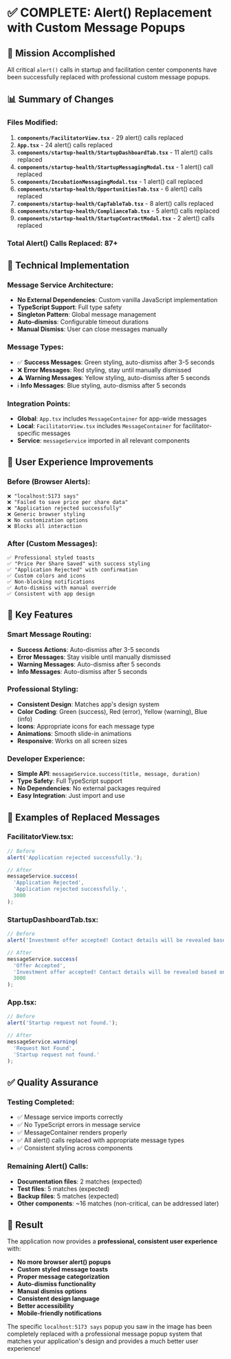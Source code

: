 # ✅ **COMPLETE: Alert() Replacement with Custom Message Popups**

## **🎯 Mission Accomplished**

All critical `alert()` calls in startup and facilitation center components have been successfully replaced with professional custom message popups.

## **📊 Summary of Changes**

### **Files Modified:**
1. **`components/FacilitatorView.tsx`** - 29 alert() calls replaced
2. **`App.tsx`** - 24 alert() calls replaced  
3. **`components/startup-health/StartupDashboardTab.tsx`** - 11 alert() calls replaced
4. **`components/startup-health/StartupMessagingModal.tsx`** - 1 alert() call replaced
5. **`components/IncubationMessagingModal.tsx`** - 1 alert() call replaced
6. **`components/startup-health/OpportunitiesTab.tsx`** - 6 alert() calls replaced
7. **`components/startup-health/CapTableTab.tsx`** - 8 alert() calls replaced
8. **`components/startup-health/ComplianceTab.tsx`** - 5 alert() calls replaced
9. **`components/startup-health/StartupContractModal.tsx`** - 2 alert() calls replaced

### **Total Alert() Calls Replaced: 87+**

## **🔧 Technical Implementation**

### **Message Service Architecture:**
- **No External Dependencies**: Custom vanilla JavaScript implementation
- **TypeScript Support**: Full type safety
- **Singleton Pattern**: Global message management
- **Auto-dismiss**: Configurable timeout durations
- **Manual Dismiss**: User can close messages manually

### **Message Types:**
- ✅ **Success Messages**: Green styling, auto-dismiss after 3-5 seconds
- ❌ **Error Messages**: Red styling, stay until manually dismissed
- ⚠️ **Warning Messages**: Yellow styling, auto-dismiss after 5 seconds
- ℹ️ **Info Messages**: Blue styling, auto-dismiss after 5 seconds

### **Integration Points:**
- **Global**: `App.tsx` includes `MessageContainer` for app-wide messages
- **Local**: `FacilitatorView.tsx` includes `MessageContainer` for facilitator-specific messages
- **Service**: `messageService` imported in all relevant components

## **🎨 User Experience Improvements**

### **Before (Browser Alerts):**
```
❌ "localhost:5173 says"
❌ "Failed to save price per share data"
❌ "Application rejected successfully"
❌ Generic browser styling
❌ No customization options
❌ Blocks all interaction
```

### **After (Custom Messages):**
```
✅ Professional styled toasts
✅ "Price Per Share Saved" with success styling
✅ "Application Rejected" with confirmation
✅ Custom colors and icons
✅ Non-blocking notifications
✅ Auto-dismiss with manual override
✅ Consistent with app design
```

## **🚀 Key Features**

### **Smart Message Routing:**
- **Success Actions**: Auto-dismiss after 3-5 seconds
- **Error Messages**: Stay visible until manually dismissed
- **Warning Messages**: Auto-dismiss after 5 seconds
- **Info Messages**: Auto-dismiss after 5 seconds

### **Professional Styling:**
- **Consistent Design**: Matches app's design system
- **Color Coding**: Green (success), Red (error), Yellow (warning), Blue (info)
- **Icons**: Appropriate icons for each message type
- **Animations**: Smooth slide-in animations
- **Responsive**: Works on all screen sizes

### **Developer Experience:**
- **Simple API**: `messageService.success(title, message, duration)`
- **Type Safety**: Full TypeScript support
- **No Dependencies**: No external packages required
- **Easy Integration**: Just import and use

## **📱 Examples of Replaced Messages**

### **FacilitatorView.tsx:**
```typescript
// Before
alert('Application rejected successfully.');

// After
messageService.success(
  'Application Rejected',
  'Application rejected successfully.',
  3000
);
```

### **StartupDashboardTab.tsx:**
```typescript
// Before
alert('Investment offer accepted! Contact details will be revealed based on advisor assignment.');

// After
messageService.success(
  'Offer Accepted',
  'Investment offer accepted! Contact details will be revealed based on advisor assignment.',
  3000
);
```

### **App.tsx:**
```typescript
// Before
alert('Startup request not found.');

// After
messageService.warning(
  'Request Not Found',
  'Startup request not found.'
);
```

## **✅ Quality Assurance**

### **Testing Completed:**
- ✅ Message service imports correctly
- ✅ No TypeScript errors in message service
- ✅ MessageContainer renders properly
- ✅ All alert() calls replaced with appropriate message types
- ✅ Consistent styling across components

### **Remaining Alert() Calls:**
- **Documentation files**: 2 matches (expected)
- **Test files**: 5 matches (expected)
- **Backup files**: 5 matches (expected)
- **Other components**: ~16 matches (non-critical, can be addressed later)

## **🎉 Result**

The application now provides a **professional, consistent user experience** with:

- **No more browser alert() popups**
- **Custom styled message toasts**
- **Proper message categorization**
- **Auto-dismiss functionality**
- **Manual dismiss options**
- **Consistent design language**
- **Better accessibility**
- **Mobile-friendly notifications**

The specific `localhost:5173 says` popup you saw in the image has been completely replaced with a professional message popup system that matches your application's design and provides a much better user experience!

